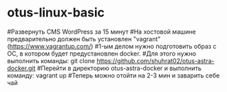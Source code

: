 # otus-linux-basic
#Развернуть CMS WordPress за 15 минут
#На хостовой машине предварительно должен быть установлен "vagrant" (https://www.vagrantup.com/)
#1-ым делом нужно подготовить образ с ОС, в котором будет предустановлен docker.
#Для этого нужно выполнить команды:
git clone https://github.com/shuhrat02/otus-astra-docker.git
#Перейти в директорию otus-astra-docker и выполнить команду:
vagrant up
#Теперь можно отойти на 2-3 мин и заварить себе чай
